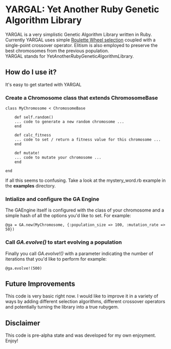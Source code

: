 YARGAL: Yet Another Ruby Genetic Algorithm Library
================

YARGAL is a very simplistic Genetic Algorithm Library written in Ruby.  Currently YARGAL
uses simple [Roulette Wheel selection](http://en.wikipedia.org/wiki/Fitness_proportionate_selection) coupled with a single-point
crossover operator.  Elitism is also employed to preserve the best chromosomes from the previous population.  
YARGAL stands for *Y*et*A*nother*R*uby*G*enetic*A*lgorithm*L*ibrary.

How do I use it?
----------

It's easy to get started with YARGAL

### Create a Chromosome class that extends ChromosomeBase

	class MyChromosome < ChromosomeBase
   
    	def self.random()
    	... code to generate a new random chromosome ...
		end

    	def calc_fitness
    	... code to set / return a fitness value for this chromosome ...
		end
    
    	def mutate!
		... code to mutate your chromosome ...
    	end
    
 	end


If all this seems to confusing.  Take a look at the mystery_word.rb example in the
**examples** directory.
  

### Intialize and configure the GA Engine
The GAEngine itself is configured with the class of your chromosome and a simple hash
of all the options you'd like to set.  For example:


	@ga = GA.new(MyChromosome, {:population_size => 100, :mutation_rate => 50})


### Call *GA.evolve()* to start evolving a population
Finally you call *GA.evolve!()* with a parameter indicating the number of iterations that you'd like
to perform for example:
	
	@ga.evolve!(500)


Future Improvements
--------

This code is very basic right now.  I would like to improve it in a variety of ways by adding different selection
algorithms, different crossover operators and potentially turning the library into a true rubygem.

Disclaimer
--------

This code is pre-alpha state and was developed for my own enjoyment.  Enjoy!